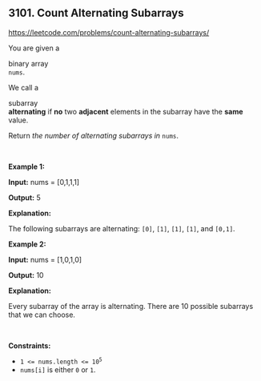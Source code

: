 ## 3101. Count Alternating Subarrays

<https://leetcode.com/problems/count-alternating-subarrays/>

<div class="elfjS" data-track-load="description_content"><p>You are given a <span data-keyword="binary-array" class=" cursor-pointer relative text-dark-blue-s text-sm"><div class="popover-wrapper inline-block" data-headlessui-state=""><div><div aria-expanded="false" data-headlessui-state="" id="headlessui-popover-button-:r10:"><div>binary array</div></div><div style="position: fixed; z-index: 40; inset: 0px auto auto 0px; transform: translate(160px, 183px);"></div></div></div></span> <code>nums</code>.</p>

<p>We call a <span data-keyword="subarray-nonempty" class=" cursor-pointer relative text-dark-blue-s text-sm"><div class="popover-wrapper inline-block" data-headlessui-state=""><div><div aria-expanded="false" data-headlessui-state="" id="headlessui-popover-button-:r12:"><div>subarray</div></div><div style="position: fixed; z-index: 40; inset: 0px auto auto 0px; transform: translate(111px, 220px);"></div></div></div></span> <strong>alternating</strong> if <strong>no</strong> two <strong>adjacent</strong> elements in the subarray have the <strong>same</strong> value.</p>

<p>Return <em>the number of alternating subarrays in </em><code>nums</code>.</p>

<p>&nbsp;</p>
<p><strong class="example">Example 1:</strong></p>

<div class="example-block">
<p><strong>Input:</strong> <span class="example-io">nums = [0,1,1,1]</span></p>

<p><strong>Output:</strong> <span class="example-io">5</span></p>

<p><strong>Explanation:</strong></p>

<p>The following subarrays are alternating: <code>[0]</code>, <code>[1]</code>, <code>[1]</code>, <code>[1]</code>, and <code>[0,1]</code>.</p>
</div>

<p><strong class="example">Example 2:</strong></p>

<div class="example-block">
<p><strong>Input:</strong> <span class="example-io">nums = [1,0,1,0]</span></p>

<p><strong>Output:</strong> <span class="example-io">10</span></p>

<p><strong>Explanation:</strong></p>

<p>Every subarray of the array is alternating. There are 10 possible subarrays that we can choose.</p>
</div>

<p>&nbsp;</p>
<p><strong>Constraints:</strong></p>

<ul>
 <li><code>1 &lt;= nums.length &lt;= 10<sup>5</sup></code></li>
 <li><code>nums[i]</code> is either <code>0</code> or <code>1</code>.</li>
</ul>
</div>
